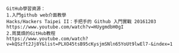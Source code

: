     GitHub學習資源：
    1.入門github web介面教學
    Hacks/Hackers Taipei II：手把手的 Github 入門實戰 20161203
    https://www.youtube.com/watch?v=HUygmdbH0gI
    2.周莫煩的GitHub教程
    https://www.youtube.com/watch?v=kQSzft2Jj8Y&list=PLXO45tsB95cKysjmSNln65YoUt9lwEl7-&index=1
    
 
    
    
